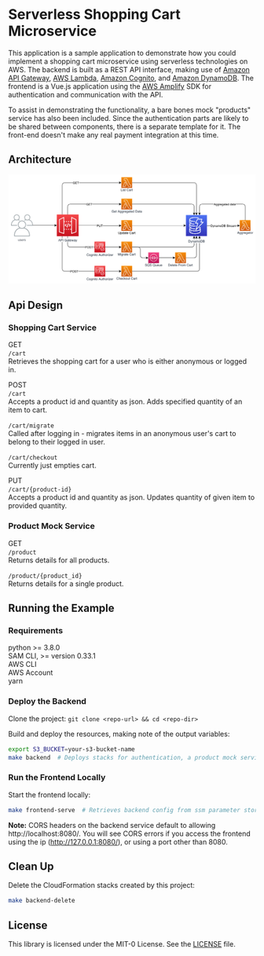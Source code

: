 # Serverless Shopping Cart Microservice

This application is a sample application to demonstrate how you could implement a shopping cart microservice using serverless technologies on AWS. The backend is built as a REST API interface, making use of [Amazon API Gateway](https://aws.amazon.com/api-gateway/), [AWS Lambda](https://aws.amazon.com/lambda/), [Amazon Cognito](https://aws.amazon.com/cognito/), and [Amazon DynamoDB](https://aws.amazon.com/dynamodb/). The frontend is a Vue.js application using the [AWS Amplify](https://aws-amplify.github.io/) SDK for authentication and communication with the API.

To assist in demonstrating the functionality, a bare bones mock "products" service has also been included. Since the authentication parts are likely to be shared between components, there is a separate template for it. The front-end doesn't make any real payment integration at this time.

## Architecture

![Architecture Diagram](./architecture.png)

## Api Design

### Shopping Cart Service

GET  
`/cart`  
Retrieves the shopping cart for a user who is either anonymous or logged in.  

POST  
`/cart`  
Accepts a product id and quantity as json. Adds specified quantity of an item to cart.  

`/cart/migrate`  
Called after logging in - migrates items in an anonymous user's cart to belong to their logged in user.  

`/cart/checkout`  
Currently just empties cart.

PUT  
`/cart/{product-id}`  
Accepts a product id and quantity as json. Updates quantity of given item to provided quantity.  

### Product Mock Service

GET  
`/product`  
Returns details for all products.  

`/product/{product_id}`  
Returns details for a single product.  

## Running the Example

### Requirements

python >= 3.8.0  
SAM CLI, >= version 0.33.1  
AWS CLI  
AWS Account  
yarn  

### Deploy the Backend

Clone the project: `git clone <repo-url> && cd <repo-dir>`

Build and deploy the resources, making note of the output variables:
``` bash
export S3_BUCKET=your-s3-bucket-name
make backend  # Deploys stacks for authentication, a product mock service and the shopping cart service.  
```

### Run the Frontend Locally

Start the frontend locally:  
``` bash
make frontend-serve  # Retrieves backend config from ssm parameter store to a .env file, then starts service.  
```

**Note:** CORS headers on the backend service default to allowing http://localhost:8080/. You will see CORS errors if you access the frontend using the ip (http://127.0.0.1:8080/), or using a port other than 8080.  

## Clean Up
Delete the CloudFormation stacks created by this project:
``` bash
make backend-delete
```

## License

This library is licensed under the MIT-0 License. See the [LICENSE](LICENSE) file.  
